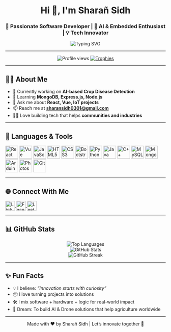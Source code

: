 <h1 align="center">Hi 👋, I'm Sharañ Sidh</h1>
<h3 align="center">🚀 Passionate Software Developer | 🤖 AI & Embedded Enthusiast | 💡 Tech Innovator</h3>

<div align="center">
  <img src="https://readme-typing-svg.demolab.com/?lines=Full-stack+Developer;Electronics+Engineer;AI%2FML+Learner;Open+Source+Contributor;Love+to+Automate+Everything&center=true&width=500&height=30" alt="Typing SVG" />
</div>

---

<p align="center">
  <img src="https://komarev.com/ghpvc/?username=sharansidh-0301&label=Profile%20views&color=0e75b6&style=flat" alt="Profile views" />
  <a href="https://github.com/ryo-ma/github-profile-trophy" target="_blank">
    <img src="https://github-profile-trophy.vercel.app/?username=sharansidh-0301&theme=onedark" alt="Trophies" />
  </a>
</p>

---

## 👨‍💻 About Me

- 🔭 Currently working on **AI-based Crop Disease Detection**  
- 🌱 Learning **MongoDB, Express.js, Node.js**  
- 💬 Ask me about **React, Vue, IoT projects**  
- 📫 Reach me at **sharansidh0301@gmail.com**  
- 🧑‍🔬 Love building tech that helps **communities and industries**

---

## 🧰 Languages & Tools

<p align="left">
  <img src="https://cdn.jsdelivr.net/gh/devicons/devicon/icons/react/react-original-wordmark.svg" width="40" height="40" alt="React" />
  <img src="https://cdn.jsdelivr.net/gh/devicons/devicon/icons/vuejs/vuejs-original.svg" width="40" height="40" alt="Vue" />
  <img src="https://cdn.jsdelivr.net/gh/devicons/devicon/icons/javascript/javascript-original.svg" width="40" height="40" alt="JavaScript" />
  <img src="https://cdn.jsdelivr.net/gh/devicons/devicon/icons/html5/html5-original.svg" width="40" height="40" alt="HTML5" />
  <img src="https://cdn.jsdelivr.net/gh/devicons/devicon/icons/css3/css3-original.svg" width="40" height="40" alt="CSS3" />
  <img src="https://cdn.jsdelivr.net/gh/devicons/devicon/icons/bootstrap/bootstrap-plain.svg" width="40" height="40" alt="Bootstrap" />
  <img src="https://cdn.jsdelivr.net/gh/devicons/devicon/icons/python/python-original.svg" width="40" height="40" alt="Python" />
  <img src="https://cdn.jsdelivr.net/gh/devicons/devicon/icons/java/java-original.svg" width="40" height="40" alt="Java" />
  <img src="https://cdn.jsdelivr.net/gh/devicons/devicon/icons/cplusplus/cplusplus-original.svg" width="40" height="40" alt="C++" />
  <img src="https://cdn.jsdelivr.net/gh/devicons/devicon/icons/mysql/mysql-original-wordmark.svg" width="40" height="40" alt="MySQL" />
  <img src="https://cdn.jsdelivr.net/gh/devicons/devicon/icons/mongodb/mongodb-original-wordmark.svg" width="40" height="40" alt="MongoDB" />
  <img src="https://cdn.jsdelivr.net/gh/devicons/devicon/icons/arduino/arduino-original.svg" width="40" height="40" alt="Arduino" />
  <img src="https://cdn.jsdelivr.net/gh/devicons/devicon/icons/photoshop/photoshop-line.svg" width="40" height="40" alt="Photoshop" />
  <img src="https://cdn.jsdelivr.net/gh/devicons/devicon/icons/git/git-original.svg" width="40" height="40" alt="Git" />
</p>

---

## 🌐 Connect With Me

<p align="left">
  <a href="https://www.linkedin.com/in/sharansidh0301/" target="blank">
    <img align="center" src="https://cdn.jsdelivr.net/gh/devicons/devicon/icons/linkedin/linkedin-original.svg" alt="LinkedIn" width="30" height="30" />
  </a>
  <a href="https://www.facebook.com/sharansidh7" target="blank">
    <img align="center" src="https://cdn.jsdelivr.net/gh/devicons/devicon/icons/facebook/facebook-original.svg" alt="Facebook" width="30" height="30" />
  </a>
  <a href="https://leetcode.com/u/sharansidh0301/" target="blank">
    <img align="center" src="https://cdn.jsdelivr.net/gh/devicons/devicon/icons/leetcode/leetcode-original.svg" alt="LeetCode" width="30" height="30" />
  </a>
</p>

---

## 📊 GitHub Stats

<p align="center">
  <img src="https://github-readme-stats.vercel.app/api/top-langs/?username=sharansidh-0301&layout=compact&theme=tokyonight" alt="Top Languages" />
  <br />
  <img src="https://github-readme-stats.vercel.app/api?username=sharansidh-0301&show_icons=true&theme=radical" alt="GitHub Stats" />
  <br />
  <img src="https://github-readme-streak-stats.herokuapp.com/?user=sharansidh-0301&theme=tokyonight" alt="GitHub Streak" />
</p>

---

## ✨ Fun Facts

- 💡 I believe: *“Innovation starts with curiosity”*  
- 📦 I love turning projects into solutions  
- 🛠️ I mix software + hardware + logic for real-world impact  
- 🛫 Dream: To build AI & Drone solutions that help agriculture worldwide  

---

<p align="center">Made with ❤️ by Sharañ Sidh | Let’s innovate together 🌱</p>
